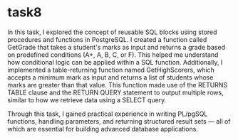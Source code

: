 # task8
In this task, I explored the concept of reusable SQL blocks using stored procedures and functions in PostgreSQL. 
I created a function called GetGrade that takes a student's marks as input and returns a grade based on predefined conditions (A+, A, B, C, or F). 
This helped me understand how conditional logic can be applied within a SQL function. 
Additionally, I implemented a table-returning function named GetHighScorers, which accepts a minimum mark as input and returns a list of students whose marks are greater than that value.
This function made use of the RETURNS TABLE clause and the RETURN QUERY statement to output multiple rows, similar to how we retrieve data using a SELECT query. 

Through this task, I gained practical experience in writing PL/pgSQL functions, handling parameters, and returning structured result sets — all of which are essential for building advanced database applications.
